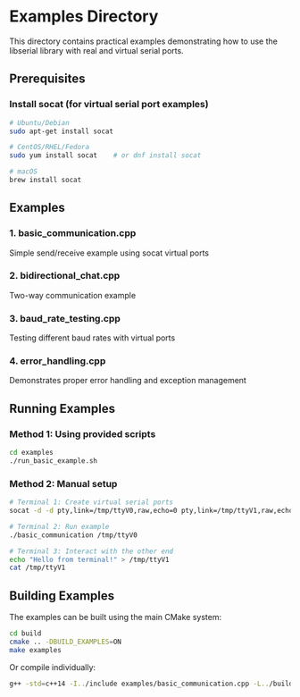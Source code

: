 # Examples Directory

This directory contains practical examples demonstrating how to use the libserial library with real and virtual serial ports.

## Prerequisites

### Install socat (for virtual serial port examples)
```bash
# Ubuntu/Debian
sudo apt-get install socat

# CentOS/RHEL/Fedora
sudo yum install socat    # or dnf install socat

# macOS
brew install socat
```

## Examples

### 1. **basic_communication.cpp**
Simple send/receive example using socat virtual ports

### 2. **bidirectional_chat.cpp** 
Two-way communication example

### 3. **baud_rate_testing.cpp**
Testing different baud rates with virtual ports

### 4. **error_handling.cpp**
Demonstrates proper error handling and exception management

## Running Examples

### Method 1: Using provided scripts
```bash
cd examples
./run_basic_example.sh
```

### Method 2: Manual setup
```bash
# Terminal 1: Create virtual serial ports
socat -d -d pty,link=/tmp/ttyV0,raw,echo=0 pty,link=/tmp/ttyV1,raw,echo=0

# Terminal 2: Run example
./basic_communication /tmp/ttyV0

# Terminal 3: Interact with the other end
echo "Hello from terminal!" > /tmp/ttyV1
cat /tmp/ttyV1
```

## Building Examples

The examples can be built using the main CMake system:

```bash
cd build
cmake .. -DBUILD_EXAMPLES=ON
make examples
```

Or compile individually:
```bash
g++ -std=c++14 -I../include examples/basic_communication.cpp -L../build -llibserial -o basic_communication
```
